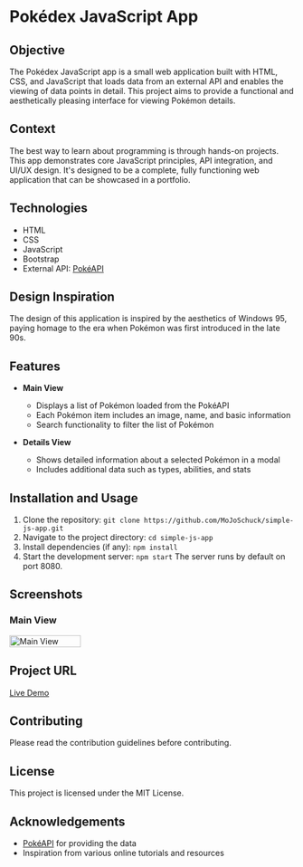 # Pokédex JavaScript App

## Objective
The Pokédex JavaScript app is a small web application built with HTML, CSS, and JavaScript that loads data from an external API and enables the viewing of data points in detail. This project aims to provide a functional and aesthetically pleasing interface for viewing Pokémon details.

## Context
The best way to learn about programming is through hands-on projects. This app demonstrates core JavaScript principles, API integration, and UI/UX design. It's designed to be a complete, fully functioning web application that can be showcased in a portfolio.

## Technologies

- HTML
- CSS
- JavaScript
- Bootstrap
- External API: [PokéAPI](https://pokeapi.co/)

## Design Inspiration
The design of this application is inspired by the aesthetics of Windows 95, paying homage to the era when Pokémon was first introduced in the late 90s.

## Features

- **Main View**
  - Displays a list of Pokémon loaded from the PokéAPI
  - Each Pokémon item includes an image, name, and basic information
  - Search functionality to filter the list of Pokémon

- **Details View**
  - Shows detailed information about a selected Pokémon in a modal
  - Includes additional data such as types, abilities, and stats

## Installation and Usage

1. Clone the repository: `git clone https://github.com/MoJoSchuck/simple-js-app.git`
2. Navigate to the project directory: `cd simple-js-app`
3. Install dependencies (if any): `npm install`
4. Start the development server: `npm start`
The server runs by default on port 8080.

## Screenshots

### Main View
<div style="display: flex; justify-content: space-between;">
  <img src="https://github.com/user-attachments/assets/b7d2487f-a62e-488c-9ca1-6f678394b317" alt="Main View" style="width: 50%; height: auto;">
</div>

## Project URL

[Live Demo](https://mojoschuck.github.io/simple-js-app/)

## Contributing

Please read the contribution guidelines before contributing.

## License

This project is licensed under the MIT License.

## Acknowledgements

- [PokéAPI](https://pokeapi.co/) for providing the data
- Inspiration from various online tutorials and resources

